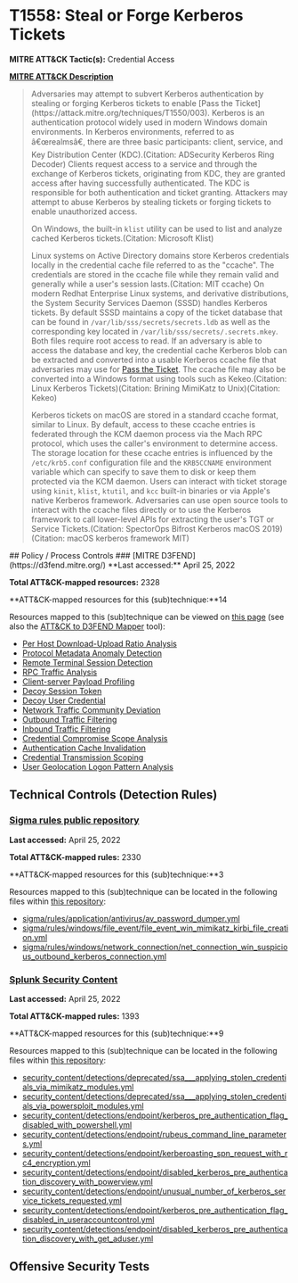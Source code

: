 # T1558: Steal or Forge Kerberos Tickets
**MITRE ATT&CK Tactic(s):** Credential Access

**[MITRE ATT&CK Description](https://attack.mitre.org/techniques/T1558)**
<blockquote>Adversaries may attempt to subvert Kerberos authentication by stealing or forging Kerberos tickets to enable [Pass the Ticket](https://attack.mitre.org/techniques/T1550/003). Kerberos is an authentication protocol widely used in modern Windows domain environments. In Kerberos environments, referred to as â€œrealmsâ€, there are three basic participants: client, service, and Key Distribution Center (KDC).(Citation: ADSecurity Kerberos Ring Decoder) Clients request access to a service and through the exchange of Kerberos tickets, originating from KDC, they are granted access after having successfully authenticated. The KDC is responsible for both authentication and ticket granting.  Attackers may attempt to abuse Kerberos by stealing tickets or forging tickets to enable unauthorized access.

On Windows, the built-in <code>klist</code> utility can be used to list and analyze cached Kerberos tickets.(Citation: Microsoft Klist)

Linux systems on Active Directory domains store Kerberos credentials locally in the credential cache file referred to as the "ccache". The credentials are stored in the ccache file while they remain valid and generally while a user's session lasts.(Citation: MIT ccache) On modern Redhat Enterprise Linux systems, and derivative distributions, the System Security Services Daemon (SSSD) handles Kerberos tickets. By default SSSD maintains a copy of the ticket database that can be found in <code>/var/lib/sss/secrets/secrets.ldb</code> as well as the corresponding key located in <code>/var/lib/sss/secrets/.secrets.mkey</code>. Both files require root access to read. If an adversary is able to access the database and key, the credential cache Kerberos blob can be extracted and converted into a usable Kerberos ccache file that adversaries may use for [Pass the Ticket](https://attack.mitre.org/techniques/T1550/003). The ccache file may also be converted into a Windows format using tools such as Kekeo.(Citation: Linux Kerberos Tickets)(Citation: Brining MimiKatz to Unix)(Citation: Kekeo)


Kerberos tickets on macOS are stored in a standard ccache format, similar to Linux. By default, access to these ccache entries is federated through the KCM daemon process via the Mach RPC protocol, which uses the caller's environment to determine access. The storage location for these ccache entries is influenced by the <code>/etc/krb5.conf</code> configuration file and the <code>KRB5CCNAME</code> environment variable which can specify to save them to disk or keep them protected via the KCM daemon. Users can interact with ticket storage using <code>kinit</code>, <code>klist</code>, <code>ktutil</code>, and <code>kcc</code> built-in binaries or via Apple's native Kerberos framework. Adversaries can use open source tools to interact with the ccache files directly or to use the Kerberos framework to call lower-level APIs for extracting the user's TGT or Service Tickets.(Citation: SpectorOps Bifrost Kerberos macOS 2019)(Citation: macOS kerberos framework MIT)
</blockquote>
## Policy / Process Controls
### [MITRE D3FEND](https://d3fend.mitre.org/)
**Last accessed:** April 25, 2022

**Total ATT&CK-mapped resources:** 2328

**ATT&CK-mapped resources for this (sub)technique:**14

Resources mapped to this (sub)technique can be viewed on [this page](https://d3fend.mitre.org/) (see also the [ATT&CK to D3FEND Mapper](https://d3fend.mitre.org/tools/attack-mapper) tool):

* [Per Host Download-Upload Ratio Analysis](https://d3fend.mitre.org/techniques/d3f:PerHostDownload-UploadRatioAnalysis)
* [Protocol Metadata Anomaly Detection](https://d3fend.mitre.org/techniques/d3f:ProtocolMetadataAnomalyDetection)
* [Remote Terminal Session Detection](https://d3fend.mitre.org/techniques/d3f:RemoteTerminalSessionDetection)
* [RPC Traffic Analysis](https://d3fend.mitre.org/techniques/d3f:RPCTrafficAnalysis)
* [Client-server Payload Profiling](https://d3fend.mitre.org/techniques/d3f:Client-serverPayloadProfiling)
* [Decoy Session Token](https://d3fend.mitre.org/techniques/d3f:DecoySessionToken)
* [Decoy User Credential](https://d3fend.mitre.org/techniques/d3f:DecoyUserCredential)
* [Network Traffic Community Deviation](https://d3fend.mitre.org/techniques/d3f:NetworkTrafficCommunityDeviation)
* [Outbound Traffic Filtering](https://d3fend.mitre.org/techniques/d3f:OutboundTrafficFiltering)
* [Inbound Traffic Filtering](https://d3fend.mitre.org/techniques/d3f:InboundTrafficFiltering)
* [Credential Compromise Scope Analysis](https://d3fend.mitre.org/techniques/d3f:CredentialCompromiseScopeAnalysis)
* [Authentication Cache Invalidation](https://d3fend.mitre.org/techniques/d3f:AuthenticationCacheInvalidation)
* [Credential Transmission Scoping](https://d3fend.mitre.org/techniques/d3f:CredentialTransmissionScoping)
* [User Geolocation Logon Pattern Analysis](https://d3fend.mitre.org/techniques/d3f:UserGeolocationLogonPatternAnalysis)

## Technical Controls (Detection Rules)
### [Sigma rules public repository](https://github.com/SigmaHQ/sigma)
**Last accessed:** April 25, 2022

**Total ATT&CK-mapped rules:** 2330

**ATT&CK-mapped resources for this (sub)technique:**3

Resources mapped to this (sub)technique can be located in the following files within [this repository](https://github.com/SigmaHQ/sigma/tree/master/rules):

* [sigma/rules/application/antivirus/av_password_dumper.yml](https://github.com/SigmaHQ/sigma/blob/master/rules/application/antivirus/av_password_dumper.yml)
* [sigma/rules/windows/file_event/file_event_win_mimikatz_kirbi_file_creation.yml](https://github.com/SigmaHQ/sigma/blob/master/rules/windows/file_event/file_event_win_mimikatz_kirbi_file_creation.yml)
* [sigma/rules/windows/network_connection/net_connection_win_suspicious_outbound_kerberos_connection.yml](https://github.com/SigmaHQ/sigma/blob/master/rules/windows/network_connection/net_connection_win_suspicious_outbound_kerberos_connection.yml)

### [Splunk Security Content](https://github.com/splunk/security_content)
**Last accessed:** April 25, 2022

**Total ATT&CK-mapped rules:** 1393

**ATT&CK-mapped resources for this (sub)technique:**9

Resources mapped to this (sub)technique can be located in the following files within [this repository](https://github.com/splunk/security_content/tree/develop/detections):

* [security_content/detections/deprecated/ssa___applying_stolen_credentials_via_mimikatz_modules.yml](https://github.com/splunk/security_content/blob/develop/detections/deprecated/ssa___applying_stolen_credentials_via_mimikatz_modules.yml)
* [security_content/detections/deprecated/ssa___applying_stolen_credentials_via_powersploit_modules.yml](https://github.com/splunk/security_content/blob/develop/detections/deprecated/ssa___applying_stolen_credentials_via_powersploit_modules.yml)
* [security_content/detections/endpoint/kerberos_pre_authentication_flag_disabled_with_powershell.yml](https://github.com/splunk/security_content/blob/develop/detections/endpoint/kerberos_pre_authentication_flag_disabled_with_powershell.yml)
* [security_content/detections/endpoint/rubeus_command_line_parameters.yml](https://github.com/splunk/security_content/blob/develop/detections/endpoint/rubeus_command_line_parameters.yml)
* [security_content/detections/endpoint/kerberoasting_spn_request_with_rc4_encryption.yml](https://github.com/splunk/security_content/blob/develop/detections/endpoint/kerberoasting_spn_request_with_rc4_encryption.yml)
* [security_content/detections/endpoint/disabled_kerberos_pre_authentication_discovery_with_powerview.yml](https://github.com/splunk/security_content/blob/develop/detections/endpoint/disabled_kerberos_pre_authentication_discovery_with_powerview.yml)
* [security_content/detections/endpoint/unusual_number_of_kerberos_service_tickets_requested.yml](https://github.com/splunk/security_content/blob/develop/detections/endpoint/unusual_number_of_kerberos_service_tickets_requested.yml)
* [security_content/detections/endpoint/kerberos_pre_authentication_flag_disabled_in_useraccountcontrol.yml](https://github.com/splunk/security_content/blob/develop/detections/endpoint/kerberos_pre_authentication_flag_disabled_in_useraccountcontrol.yml)
* [security_content/detections/endpoint/disabled_kerberos_pre_authentication_discovery_with_get_aduser.yml](https://github.com/splunk/security_content/blob/develop/detections/endpoint/disabled_kerberos_pre_authentication_discovery_with_get_aduser.yml)


## Offensive Security Tests

